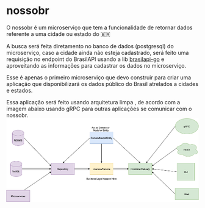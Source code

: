 # nossobr
O nossobr é um microserviço que tem a funcionalidade de retornar dados referente a uma cidade ou estado do 🇧🇷

A busca será feita diretamento no banco de dados (postgresql) do microserviço, caso a cidade ainda não esteja cadastrado, será feito uma requisição no endpoint do BrasilAPI usando a lib [brasilapi-go](https://github.com/isaqueveras/brasilapi-go) e aproveitando as informações para cadastrar os dados no microserviço.

Esse é apenas o primeiro microserviço que devo construir para criar uma aplicação que disponibilizará os dados público do Brasil atrelados a cidades e estados.

Essa aplicação será feito usando arquitetura limpa , de acordo com a imagem abaixo usando gRPC para outras aplicações se comunicar com o nossobr.
![arquitetura limpa](./clean-arch.png "Arquitetura Limpa")

